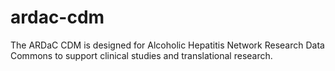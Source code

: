 # ardac-cdm
The ARDaC CDM is designed for Alcoholic Hepatitis Network Research Data Commons to support clinical studies and translational research.
